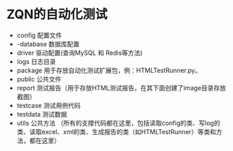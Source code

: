 # ZQN的自动化测试

- config 配置文件
- -database 数据库配置
- driver 驱动配置(查询MySQL 和 Redis等方法)
- logs 日志目录
- package 用于存放自动化测试扩展包，例：HTMLTestRunner.py。
- public 公共文件
- report 测试报告（用于存放HTML测试报告，在其下面创建了image目录存放截图）
- testcase 测试用例代码
- testdata 测试数据
- utils 公共方法 （所有的支撑代码都在这里，包括读取config的类、写log的类、读取excel、xml的类、生成报告的类（如HTMLTestRunner）等类和方法，都在这里）
